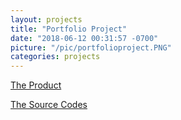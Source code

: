 ```yaml
---
layout: projects
title: "Portfolio Project"
date: "2018-06-12 00:31:57 -0700"
picture: "/pic/portfolioproject.PNG"
categories: projects
---
```


[The Product](https://curious-yu.github.io/WY_Portfolio/)

[The Source Codes](https://github.com/Curious-Yu/WY_Portfolio)
